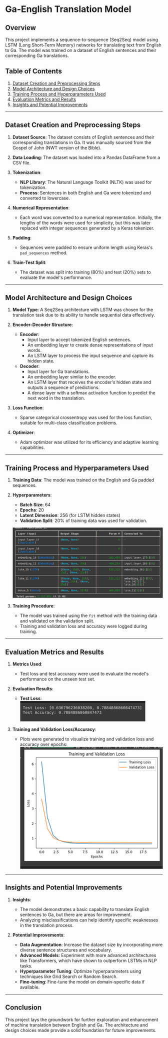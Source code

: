 # Ga-English Translation Model

## Overview
This project implements a sequence-to-sequence (Seq2Seq) model using LSTM (Long Short-Term Memory) networks for translating text from English to Ga. The model was trained on a dataset of English sentences and their corresponding Ga translations.

## Table of Contents
1. [Dataset Creation and Preprocessing Steps](#dataset-creation-and-preprocessing-steps)
2. [Model Architecture and Design Choices](#model-architecture-and-design-choices)
3. [Training Process and Hyperparameters Used](#training-process-and-hyperparameters-used)
4. [Evaluation Metrics and Results](#evaluation-metrics-and-results)
5. [Insights and Potential Improvements](#insights-and-potential-improvements)

---

## Dataset Creation and Preprocessing Steps

1. **Dataset Source**: The dataset consists of English sentences and their corresponding translations in Ga. It was manually sourced from the Gospel of John (NWT version of the Bible).
   
2. **Data Loading**: The dataset was loaded into a Pandas DataFrame from a CSV file.

3. **Tokenization**:
   - **NLP Library**: The Natural Language Toolkit (NLTK) was used for tokenization.
   - **Process**: Sentences in both English and Ga were tokenized and converted to lowercase.

4. **Numerical Representation**:
   - Each word was converted to a numerical representation. Initially, the lengths of the words were used for simplicity, but this was later replaced with integer sequences generated by a Keras tokenizer.

5. **Padding**: 
   - Sequences were padded to ensure uniform length using Keras's `pad_sequences` method.

6. **Train-Test Split**:
   - The dataset was split into training (80%) and test (20%) sets to evaluate the model's performance.

---

## Model Architecture and Design Choices

1. **Model Type**: A Seq2Seq architecture with LSTM was chosen for the translation task due to its ability to handle sequential data effectively.

2. **Encoder-Decoder Structure**:
   - **Encoder**: 
     - Input layer to accept tokenized English sentences.
     - An embedding layer to create dense representations of input words.
     - An LSTM layer to process the input sequence and capture its hidden state.
   - **Decoder**: 
     - Input layer for Ga translations.
     - An embedding layer similar to the encoder.
     - An LSTM layer that receives the encoder's hidden state and outputs a sequence of predictions.
     - A dense layer with a softmax activation function to predict the next word in the translation.

3. **Loss Function**: 
   - Sparse categorical crossentropy was used for the loss function, suitable for multi-class classification problems.

4. **Optimizer**: 
   - Adam optimizer was utilized for its efficiency and adaptive learning capabilities.

---

## Training Process and Hyperparameters Used

1. **Training Data**: The model was trained on the English and Ga padded sequences.

2. **Hyperparameters**:
   - **Batch Size**: 64
   - **Epochs**: 20
   - **Latent Dimension**: 256 (for LSTM hidden states)
   - **Validation Split**: 20% of training data was used for validation.

   ![Training and Validation Loss](images/screenshot_2024_10_09_03_21_39.png)

3. **Training Procedure**:
   - The model was trained using the `fit` method with the training data and validated on the validation split.
   - Training and validation loss and accuracy were logged during training.

---

## Evaluation Metrics and Results

1. **Metrics Used**: 
   - Test loss and test accuracy were used to evaluate the model's performance on the unseen test set.

2. **Evaluation Results**:
   - **Test Loss**: 
   ![Test Loss](images/screenshot_2024_10_09_03_22_54.png)

3. **Training and Validation Loss/Accuracy**:
   - Plots were generated to visualize training and validation loss and accuracy over epochs:
   ![Training and Validation Accuracy](images/screenshot_2024_10_09_03_22_15.png)

---

## Insights and Potential Improvements

1. **Insights**:
   - The model demonstrates a basic capability to translate English sentences to Ga, but there are areas for improvement.
   - Analyzing misclassifications can help identify specific weaknesses in the translation process.

2. **Potential Improvements**:
   - **Data Augmentation**: Increase the dataset size by incorporating more diverse sentence structures and vocabulary.
   - **Advanced Models**: Experiment with more advanced architectures like Transformers, which have shown to outperform LSTMs in NLP tasks.
   - **Hyperparameter Tuning**: Optimize hyperparameters using techniques like Grid Search or Random Search.
   - **Fine-tuning**: Fine-tune the model on domain-specific data if available.

---

## Conclusion
This project lays the groundwork for further exploration and enhancement of machine translation between English and Ga. The architecture and design choices made provide a solid foundation for future improvements.

